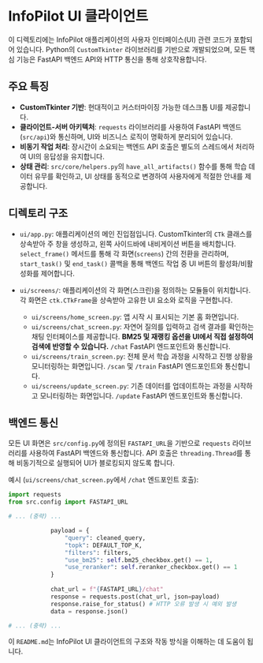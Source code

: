 # InfoPilot UI 클라이언트

이 디렉토리에는 InfoPilot 애플리케이션의 사용자 인터페이스(UI) 관련 코드가 포함되어 있습니다. Python의 `CustomTkinter` 라이브러리를 기반으로 개발되었으며, 모든 핵심 기능은 FastAPI 백엔드 API와 HTTP 통신을 통해 상호작용합니다.

## 주요 특징

-   **CustomTkinter 기반**: 현대적이고 커스터마이징 가능한 데스크톱 UI를 제공합니다.
-   **클라이언트-서버 아키텍처**: `requests` 라이브러리를 사용하여 FastAPI 백엔드(`src/api`)와 통신하며, UI와 비즈니스 로직이 명확하게 분리되어 있습니다.
-   **비동기 작업 처리**: 장시간이 소요되는 백엔드 API 호출은 별도의 스레드에서 처리하여 UI의 응답성을 유지합니다.
-   **상태 관리**: `src/core/helpers.py`의 `have_all_artifacts()` 함수를 통해 학습 데이터 유무를 확인하고, UI 상태를 동적으로 변경하여 사용자에게 적절한 안내를 제공합니다.

## 디렉토리 구조

-   `ui/app.py`: 애플리케이션의 메인 진입점입니다. CustomTkinter의 `CTk` 클래스를 상속받아 주 창을 생성하고, 왼쪽 사이드바에 내비게이션 버튼을 배치합니다. `select_frame()` 메서드를 통해 각 화면(`screens`) 간의 전환을 관리하며, `start_task()` 및 `end_task()` 콜백을 통해 백엔드 작업 중 UI 버튼의 활성화/비활성화를 제어합니다.

-   `ui/screens/`: 애플리케이션의 각 화면(스크린)을 정의하는 모듈들이 위치합니다. 각 화면은 `ctk.CTkFrame`을 상속받아 고유한 UI 요소와 로직을 구현합니다.
    -   `ui/screens/home_screen.py`: 앱 시작 시 표시되는 기본 홈 화면입니다.
    -   `ui/screens/chat_screen.py`: 자연어 질의를 입력하고 검색 결과를 확인하는 채팅 인터페이스를 제공합니다. **BM25 및 재랭킹 옵션을 UI에서 직접 설정하여 검색에 반영할 수 있습니다.** `/chat` FastAPI 엔드포인트와 통신합니다.
    -   `ui/screens/train_screen.py`: 전체 문서 학습 과정을 시작하고 진행 상황을 모니터링하는 화면입니다. `/scan` 및 `/train` FastAPI 엔드포인트와 통신합니다.
    -   `ui/screens/update_screen.py`: 기존 데이터를 업데이트하는 과정을 시작하고 모니터링하는 화면입니다. `/update` FastAPI 엔드포인트와 통신합니다.

## 백엔드 통신

모든 UI 화면은 `src/config.py`에 정의된 `FASTAPI_URL`을 기반으로 `requests` 라이브러리를 사용하여 FastAPI 백엔드와 통신합니다. API 호출은 `threading.Thread`를 통해 비동기적으로 실행되어 UI가 블로킹되지 않도록 합니다.

예시 (`ui/screens/chat_screen.py`에서 `/chat` 엔드포인트 호출):

```python
import requests
from src.config import FASTAPI_URL

# ... (중략) ...

            payload = {
                "query": cleaned_query,
                "topk": DEFAULT_TOP_K,
                "filters": filters,
                "use_bm25": self.bm25_checkbox.get() == 1,
                "use_reranker": self.reranker_checkbox.get() == 1
            }
            
            chat_url = f"{FASTAPI_URL}/chat"
            response = requests.post(chat_url, json=payload)
            response.raise_for_status() # HTTP 오류 발생 시 예외 발생
            data = response.json()

# ... (중략) ...
```

이 `README.md`는 InfoPilot UI 클라이언트의 구조와 작동 방식을 이해하는 데 도움이 됩니다.
